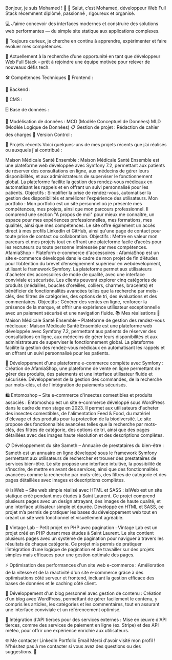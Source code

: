 Bonjour, je suis Mohamed ! 👋
👋 Salut, c’est Mohamed, développeur Web Full Stack récemment diplômé, passionné , rigoureux et organisé.

💻 J’aime concevoir des interfaces modernes et construire des solutions web performantes — du simple site statique aux applications complexes.

🚀 Toujours curieux, je cherche en continu à apprendre, expérimenter et faire évoluer mes compétences.

🎯 Actuellement à la recherche d’une opportunité en tant que développeur Web Full Stack – prêt à rejoindre une équipe motivée pour relever de nouveaux défis tech.

🛠️ Compétences Techniques
🎨 Frontend :
        

🧩 Backend :
  

🧱 CMS :


🗄️ Base de données :


🧠 Modélisation de données :
MCD (Modèle Conceptuel de Données)
MLD (Modèle Logique de Données)
📋 Gestion de projet :
Rédaction de cahier des charges
🔧 Version Control :


🌱 Projets récents
Voici quelques-uns de mes projets récents que j’ai réalisés ou auxquels j'ai contribué :

Maison Médicale Santé Ensemble : Maison Médicale Santé Ensemble est une plateforme web développée avec Symfony 7.2, permettant aux patients de réserver des consultations en ligne, aux médecins de gérer leurs disponibilités, et aux administrateurs de superviser le fonctionnement global. La plateforme facilite la gestion des rendez-vous médicaux en automatisant les rappels et en offrant un suivi personnalisé pour les patients.
Objectifs : Simplifier la prise de rendez-vous, automatiser la gestion des disponibilités et améliorer l'expérience des utilisateurs.
Mon portfolio : Mon portfolio est un site personnel où je présente mes compétences, mes projets, ainsi que mon parcours professionnel. Il comprend une section "À propos de moi" pour mieux me connaître, un espace pour mes expériences professionnelles, mes formations, mes qualités, ainsi que mes compétences. Le site offre également un accès direct à mes profils LinkedIn et GitHub, ainsi qu'une page de contact pour toute prise de contact ou collaboration.
Objectifs : Mettre en valeur mon parcours et mes projets tout en offrant une plateforme facile d’accès pour les recruteurs ou toute personne intéressée par mes compétences.
AfamiaShop - Plateform e-commerce d'accessoires : AfamiaShop est un site e-commerce développé dans le cadre de mon projet de fin d’études pour l’obtention du brevet d’enseignement supérieur en webdevelopment, utilisant le framework Symfony. La plateforme permet aux utilisateurs d'acheter des accessoires de mode de qualité, avec une interface conviviale et sécurisée. Les clients peuvent explorer cinq catégories de produits (médailles, boucles d'oreilles, colliers, charmes, bracelets) et bénéficier de fonctionnalités avancées telles que la recherche par mots-clés, des filtres de catégories, des options de tri, des évaluations et des commentaires.
Objectifs : Générer des ventes en ligne, renforcer la présence de la marque, et offrir une expérience utilisateur exceptionnelle avec un paiement sécurisé et une navigation fluide.
📚 Mes réalisations
🏥 Maison Médicale Santé Ensemble – Plateforme de gestion des rendez-vous médicaux : Maison Médicale Santé Ensemble est une plateforme web développée avec Symfony 7.2, permettant aux patients de réserver des consultations en ligne, aux médecins de gérer leurs disponibilités et aux administrateurs de superviser le fonctionnement global. La plateforme facilite la gestion des rendez-vous médicaux en automatisant les rappels et en offrant un suivi personnalisé pour les patients.

🛒 Développement d'une plateforme e-commerce complète avec Symfony : Création de AfamiaShop, une plateforme de vente en ligne permettant de gérer des produits, des paiements et une interface utilisateur fluide et sécurisée. Développement de la gestion des commandes, de la recherche par mots-clés, et de l'intégration de paiements sécurisés.

🛍️ Entomoshop – Site e-commerce d'insectes comestibles et produits associés : Entomoshop est un site e-commerce développé sous WordPress dans le cadre de mon stage en 2023. Il permet aux utilisateurs d'acheter des insectes comestibles, de l'alimentation Feed & Food, du matériel d'élevage et des produits pour la protection de la biodiversité. Le site propose des fonctionnalités avancées telles que la recherche par mots-clés, des filtres de catégorie, des options de tri, ainsi que des pages détaillées avec des images haute résolution et des descriptions complètes.

📋 Développement du site Sameth – Annuaire de prestataires du bien-être : Sameth est un annuaire en ligne développé sous le framework Symfony permettant aux utilisateurs de rechercher et trouver des prestataires de services bien-être. Le site propose une interface intuitive, la possibilité de s'inscrire, de mettre en avant des services, ainsi que des fonctionnalités avancées comme la recherche par mots-clés, des filtres de catégorie et des pages détaillées avec images et descriptions complètes.

🌐 islWeb – Site web simple réalisé avec HTML et SASS : islWeb est un site statique créé pendant mes études à Saint Laurent. Ce projet comprend plusieurs pages avec un design attrayant, des images de haute qualité, et une interface utilisateur simple et épurée. Développé en HTML et SASS, ce projet m’a permis de pratiquer les bases du développement web tout en créant un site web fonctionnel et visuellement agréable.

🔌 Vintage Lab – Petit projet en PHP avec pagination : Vintage Lab est un projet créé en PHP durant mes études à Saint Laurent. Le site contient plusieurs pages avec un système de pagination pour naviguer à travers les résultats de chaque catégorie. Ce projet m’a permis de pratiquer l’intégration d’une logique de pagination et de travailler sur des projets simples mais efficaces pour une gestion optimale des pages.

⚡ Optimisation des performances d'un site web e-commerce : Amélioration de la vitesse et de la réactivité d'un site e-commerce grâce à des optimisations côté serveur et frontend, incluant la gestion efficace des bases de données et le caching côté client.

📝 Développement d'un blog personnel avec gestion de contenu : Création d’un blog avec WordPress, permettant de gérer facilement le contenu, y compris les articles, les catégories et les commentaires, tout en assurant une interface conviviale et un référencement optimisé.

🔌 Intégration d'API tierces pour des services externes : Mise en œuvre d'API tierces, comme des services de paiement en ligne (ex. Stripe) et des API météo, pour offrir une expérience enrichie aux utilisateurs.

🌐 Me contacter
LinkedIn
Portfolio
Email
Merci d'avoir visité mon profil ! N'hésitez pas à me contacter si vous avez des questions ou des suggestions. 🙌
